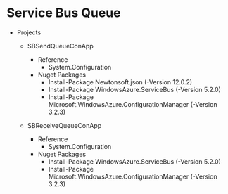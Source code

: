 # Service Bus Queue

- Projects
  - SBSendQueueConApp
    - Reference
      - System.Configuration
    - Nuget Packages
      - Install-Package Newtonsoft.json (-Version 12.0.2)
      - Install-Package WindowsAzure.ServiceBus (-Version 5.2.0)
      - Install-Package Microsoft.WindowsAzure.ConfigurationManager (-Version 3.2.3)

  - SBReceiveQueueConApp
    - Reference
      - System.Configuration
    - Nuget Packages
      - Install-Package WindowsAzure.ServiceBus (-Version 5.2.0)
      - Install-Package Microsoft.WindowsAzure.ConfigurationManager (-Version 3.2.3)